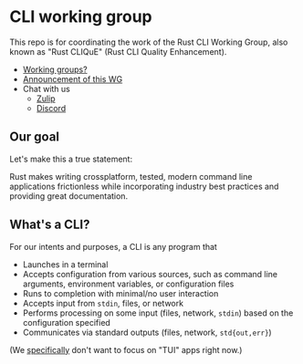 # CLI working group

This repo is for coordinating the work of the Rust CLI Working Group,
also known as "Rust CLIQuE" (Rust CLI Quality Enhancement).

- [Working groups?](https://internals.rust-lang.org/t/announcing-the-2018-domain-working-groups/6737)
- [Announcement of this WG](https://internals.rust-lang.org/t/announcing-the-cli-working-group/6872/1)
- Chat with us
  - [Zulip](https://rust-lang.zulipchat.com/#narrow/stream/220302-wg-cli)
  - [Discord](https://discord.gg/dwq4Zme)


## Our goal

Let's make this a true statement:

Rust makes writing crossplatform, tested, modern command line applications frictionless
while incorporating industry best practices and providing great documentation.

## What's a CLI?

For our intents and purposes, a CLI is any program that

* Launches in a terminal
* Accepts configuration from various sources, such as command line arguments, environment variables, or configuration files
* Runs to completion with minimal/no user interaction
* Accepts input from `stdin`, files, or network
* Performs processing on some input (files, network, `stdin`) based on the configuration specified
* Communicates via standard outputs (files, network, `std{out,err}`)

(We [specifically][i4] don't want to focus on "TUI" apps right now.)

[i4]: https://github.com/rust-cli/meta/issues/4
